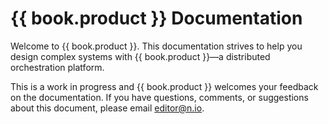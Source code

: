 # {{ book.product }} Documentation

Welcome to {{ book.product }}. This documentation strives to help you design complex systems with {{ book.product }}—a distributed orchestration platform.

This is a work in progress and {{ book.product }} welcomes your feedback on the documentation. If you have questions, comments, or suggestions about this document, please email [editor@n.io](mailto:editor@n.io).
